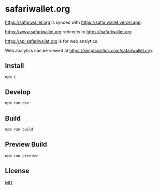 # safariwallet.org

https://safariwallet.org is synced with https://safariwallet.vercel.app.

https://www.safariwallet.org redirects to https://safariwallet.org.

https://api.safariwallet.org is for web analytics.

Web analytics can be viewed at https://simplanaltics.com/safariwallet.org.

## Install

```sh
npm i
```

## Develop

```sh
npm run dev
```

## Build

```sh
npm run build
```

## Preview Build

```sh
npm run preview
```

## License

[MIT](https://github.com/Safari-Wallet/safariwallet.org/blob/master/LICENSE)
